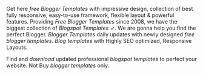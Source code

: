 <p>Get here <em>free Blogger Templates</em> with impressive design, collection of best fully responsive, easy-to-use framework, flexible layout &amp; powerful features. Providing <em>Free Blogger Templates</em> since 2008, we have the biggest collection of <em>Blogspot Templates</em> ✓. We are gonna help you find the perfect Blogger. <em>Blogger Templates</em> daily updates with newly designed <em>free blogger templates</em>. <em>Blog templates</em> with Highly SEO optimized, Responsive Layouts.</p>

<p>Find and <em>download</em> updated professional <em>blogspot templates</em> to perfect your website. Not Buy <em>blogger templates</em> only.</p>
